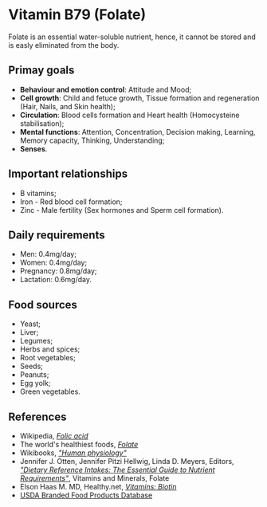 # Vitamin B79 (Folate)
Folate is an essential water-soluble nutrient, hence, it cannot be stored and is easly eliminated from the body.

## Primay goals
- __Behaviour and emotion control__: Attitude and Mood;
- __Cell growth__: Child and fetuce growth, Tissue formation and regeneration (Hair, Nails, and Skin health);
- __Circulation__: Blood cells formation and Heart health (Homocysteine stabilisation);
- __Mental functions__: Attention, Concentration, Decision making, Learning, Memory capacity, Thinking, Understanding;
- __Senses__.

## Important relationships
- B vitamins;
- Iron - Red blood cell formation;
- Zinc - Male fertility (Sex hormones and Sperm cell formation).

## Daily requirements
- Men: 0.4mg/day;
- Women: 0.4mg/day;
- Pregnancy: 0.8mg/day;
- Lactation: 0.6mg/day.

## Food sources
- Yeast;
- Liver;
- Legumes;
- Herbs and spices;
- Root vegetables;
- Seeds;
- Peanuts;
- Egg yolk;
- Green vegetables.

## References
- Wikipedia, [_Folic acid_](https://en.wikipedia.org/wiki/Folic_acid)
- The world's healthiest foods, [_Folate_](http://www.whfoods.com/genpage.php?tname=nutrient&dbid=63)
- Wikibooks, [_"Human physiology"_](https://en.Wikibooks.org/wiki/Human_Physiology/Nutrition#Vitamins)
- Jennifer J. Otten, Jennifer Pitzi Hellwig, Linda D. Meyers, Editors, 
[_"Dietary Reference Intakes: The Essential Guide to Nutrient Requirements"_](https://www.amazon.com/Dietary-Reference-Intakes-Essential-Requirements/dp/0309157420), Vitamins and Minerals, Folate
- Elson Haas M. MD, Healthy.net, [_Vitamins: Biotin_](http://www.healthy.net/Health/Article/Biotin/2130)
- [USDA Branded Food Products Database](https://ndb.nal.usda.gov/ndb/nutrients/report/nutrientsfrm?max=1000&offset=0&totCount=0&nutrient1=417&nutrient2=&nutrient3=&subset=0&sort=c&measureby=g)
